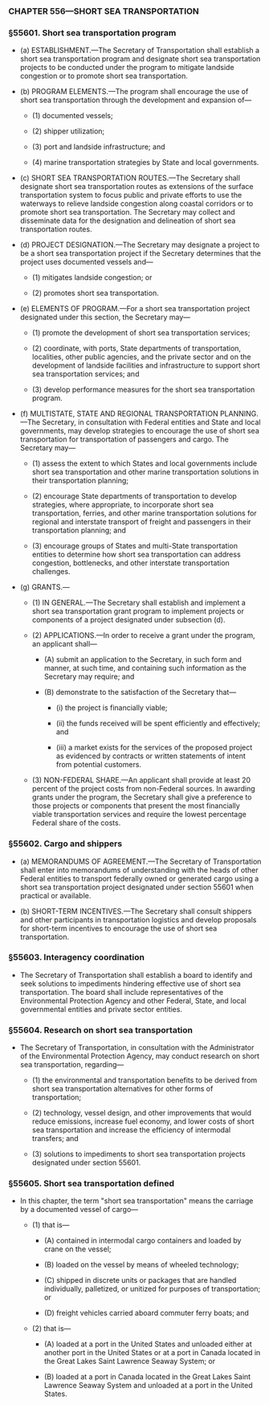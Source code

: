 ### **CHAPTER 556—SHORT SEA TRANSPORTATION**

### §55601. Short sea transportation program
* (a) ESTABLISHMENT.—The Secretary of Transportation shall establish a short sea transportation program and designate short sea transportation projects to be conducted under the program to mitigate landside congestion or to promote short sea transportation.

* (b) PROGRAM ELEMENTS.—The program shall encourage the use of short sea transportation through the development and expansion of—

  * (1) documented vessels;

  * (2) shipper utilization;

  * (3) port and landside infrastructure; and

  * (4) marine transportation strategies by State and local governments.


* (c) SHORT SEA TRANSPORTATION ROUTES.—The Secretary shall designate short sea transportation routes as extensions of the surface transportation system to focus public and private efforts to use the waterways to relieve landside congestion along coastal corridors or to promote short sea transportation. The Secretary may collect and disseminate data for the designation and delineation of short sea transportation routes.

* (d) PROJECT DESIGNATION.—The Secretary may designate a project to be a short sea transportation project if the Secretary determines that the project uses documented vessels and—

  * (1) mitigates landside congestion; or

  * (2) promotes short sea transportation.


* (e) ELEMENTS OF PROGRAM.—For a short sea transportation project designated under this section, the Secretary may—

  * (1) promote the development of short sea transportation services;

  * (2) coordinate, with ports, State departments of transportation, localities, other public agencies, and the private sector and on the development of landside facilities and infrastructure to support short sea transportation services; and

  * (3) develop performance measures for the short sea transportation program.


* (f) MULTISTATE, STATE AND REGIONAL TRANSPORTATION PLANNING.—The Secretary, in consultation with Federal entities and State and local governments, may develop strategies to encourage the use of short sea transportation for transportation of passengers and cargo. The Secretary may—

  * (1) assess the extent to which States and local governments include short sea transportation and other marine transportation solutions in their transportation planning;

  * (2) encourage State departments of transportation to develop strategies, where appropriate, to incorporate short sea transportation, ferries, and other marine transportation solutions for regional and interstate transport of freight and passengers in their transportation planning; and

  * (3) encourage groups of States and multi-State transportation entities to determine how short sea transportation can address congestion, bottlenecks, and other interstate transportation challenges.


* (g) GRANTS.—

  * (1) IN GENERAL.—The Secretary shall establish and implement a short sea transportation grant program to implement projects or components of a project designated under subsection (d).

  * (2) APPLICATIONS.—In order to receive a grant under the program, an applicant shall—

    * (A) submit an application to the Secretary, in such form and manner, at such time, and containing such information as the Secretary may require; and

    * (B) demonstrate to the satisfaction of the Secretary that—

      * (i) the project is financially viable;

      * (ii) the funds received will be spent efficiently and effectively; and

      * (iii) a market exists for the services of the proposed project as evidenced by contracts or written statements of intent from potential customers.


  * (3) NON-FEDERAL SHARE.—An applicant shall provide at least 20 percent of the project costs from non-Federal sources. In awarding grants under the program, the Secretary shall give a preference to those projects or components that present the most financially viable transportation services and require the lowest percentage Federal share of the costs.

### §55602. Cargo and shippers
* (a) MEMORANDUMS OF AGREEMENT.—The Secretary of Transportation shall enter into memorandums of understanding with the heads of other Federal entities to transport federally owned or generated cargo using a short sea transportation project designated under section 55601 when practical or available.

* (b) SHORT-TERM INCENTIVES.—The Secretary shall consult shippers and other participants in transportation logistics and develop proposals for short-term incentives to encourage the use of short sea transportation.

### §55603. Interagency coordination
* The Secretary of Transportation shall establish a board to identify and seek solutions to impediments hindering effective use of short sea transportation. The board shall include representatives of the Environmental Protection Agency and other Federal, State, and local governmental entities and private sector entities.

### §55604. Research on short sea transportation
* The Secretary of Transportation, in consultation with the Administrator of the Environmental Protection Agency, may conduct research on short sea transportation, regarding—

  * (1) the environmental and transportation benefits to be derived from short sea transportation alternatives for other forms of transportation;

  * (2) technology, vessel design, and other improvements that would reduce emissions, increase fuel economy, and lower costs of short sea transportation and increase the efficiency of intermodal transfers; and

  * (3) solutions to impediments to short sea transportation projects designated under section 55601.

### §55605. Short sea transportation defined
* In this chapter, the term "short sea transportation" means the carriage by a documented vessel of cargo—

  * (1) that is—

    * (A) contained in intermodal cargo containers and loaded by crane on the vessel;

    * (B) loaded on the vessel by means of wheeled technology;

    * (C) shipped in discrete units or packages that are handled individually, palletized, or unitized for purposes of transportation; or

    * (D) freight vehicles carried aboard commuter ferry boats; and


  * (2) that is—

    * (A) loaded at a port in the United States and unloaded either at another port in the United States or at a port in Canada located in the Great Lakes Saint Lawrence Seaway System; or

    * (B) loaded at a port in Canada located in the Great Lakes Saint Lawrence Seaway System and unloaded at a port in the United States.